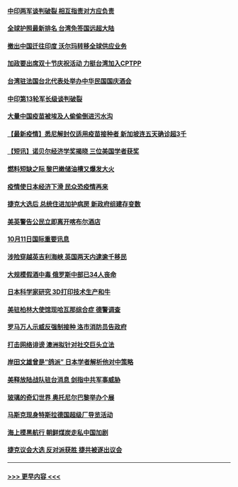 #### [中印两军谈判破裂 相互指责对方应负责](../pages/prog202/a103240313.md?t=10120950) 
#### [全球护照最新排名 台湾免签国远超大陆](../pages/prog202/a103240261.md?t=10120950) 
#### [撤出中国迁往印度 沃尔玛转移全球供应业务](../pages/prog202/a103240225.md?t=10120950) 
#### [加政要出席双十节庆祝活动 力挺台湾加入CPTPP](../pages/prog202/a103240207.md?t=10120950) 
#### [台湾驻法国台北代表处举办中华民国国庆酒会](../pages/prog202/a103240212.md?t=10120950) 
#### [中印第13轮军长级谈判破裂](../pages/prog202/a103240201.md?t=10120950) 
#### [大量中国疫苗被埃及人偷偷倒进污水沟](../pages/prog202/a103240092.md?t=10120950) 
#### [【最新疫情】悉尼解封仅适用疫苗接种者 新加坡连五天确诊超3千](../pages/prog202/a103240042.md?t=10120950) 
#### [【短讯】诺贝尔经济学奖揭晓  三位美国学者获奖](../pages/prog202/a103240025.md?t=10120950) 
#### [燃料短缺之际 黎巴嫩储油槽又爆发大火](../pages/prog202/a103239987.md?t=10120950) 
#### [疫情使日本经济下滑 民众恐疫情再来](../pages/prog202/a103239948.md?t=10120950) 
#### [捷克大选后 总统住进加护病房 新政府组建存变数](../pages/prog202/a103239928.md?t=10120950) 
#### [美英警告公民立即离开喀布尔酒店](../pages/prog202/a103239870.md?t=10120950) 
#### [10月11日国际重要讯息](../pages/prog202/a103239814.md?t=10120950) 
#### [涉险穿越英吉利海峡 英国两天内逮逾千移民](../pages/prog202/a103239731.md?t=10120950) 
#### [大规模假酒中毒 俄罗斯中部已34人丧命](../pages/prog202/a103239706.md?t=10120950) 
#### [日本科学家研究 3D打印技术生产和牛](../pages/prog202/a103239434.md?t=10120950) 
#### [美驻柏林大使馆现哈瓦那综合症 德警调查](../pages/prog202/a103239464.md?t=10120950) 
#### [罗马万人示威反强制接种 洛市消防员告政府](../pages/prog202/a103239494.md?t=10120950) 
#### [打击网络诽谤 澳洲拟针对社交巨头立法](../pages/prog202/a103239472.md?t=10120950) 
#### [岸田文雄曾是“鸽派” 日本学者解析他对中策略](../pages/prog202/a103239451.md?t=10120950) 
#### [美释放陆战队驻台消息 剑指中共军事威胁](../pages/prog202/a103239294.md?t=10120950) 
#### [玻璃的奇幻世界 奥托尼尔巴黎举办个展](../pages/prog202/a103239287.md?t=10120950) 
#### [马斯克现身特斯拉德国超级厂导览活动](../pages/prog202/a103239269.md?t=10120950) 
#### [海上摸黑航行 朝鲜煤炭走私中国加剧](../pages/prog202/a103239335.md?t=10120950) 
#### [捷克议会大选 反对派获胜 捷共被逐出议会](../pages/prog202/a103239311.md?t=10120950) 

----
#### [ >>> 更早内容 <<< ](../indexes/prog202-earlier.md)
